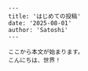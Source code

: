     ---
    title: 'はじめての投稿'
    date: '2025-08-01'
    author: 'Satoshi'
    ---

    ここから本文が始まります。
    こんにちは、世界！
